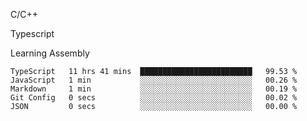 <p>C/C++</p>
<p> Typescript</p>
<p>Learning Assembly</p>

<!--START_SECTION:waka-->

```text
TypeScript   11 hrs 41 mins  █████████████████████████   99.53 %
JavaScript   1 min           ░░░░░░░░░░░░░░░░░░░░░░░░░   00.26 %
Markdown     1 min           ░░░░░░░░░░░░░░░░░░░░░░░░░   00.19 %
Git Config   0 secs          ░░░░░░░░░░░░░░░░░░░░░░░░░   00.02 %
JSON         0 secs          ░░░░░░░░░░░░░░░░░░░░░░░░░   00.00 %
```

<!--END_SECTION:waka-->

